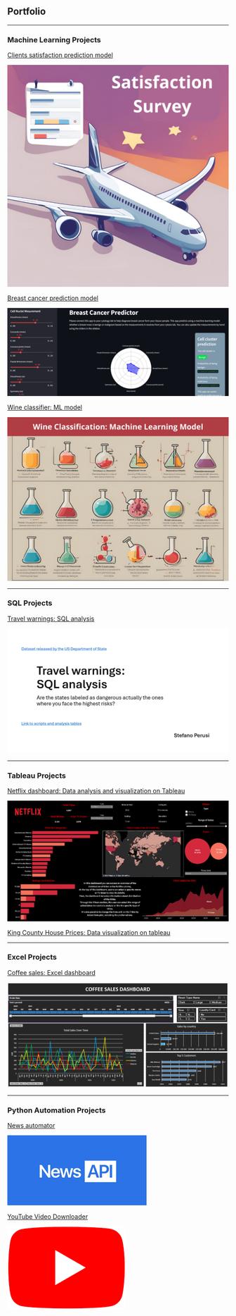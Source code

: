 ## Portfolio

---

### Machine Learning Projects

[Clients satisfaction prediction model](/projects/ML_clients_satisfaction.ipynb)

<img src="images/thumbnail_airline_satisfaction.png?raw=True"/>

[Breast cancer prediction model](https://breastcancerpredict-steperusi.streamlit.app/)

<img src="images/cancer_app_thumbnail.png?raw=True"/>

[Wine classifier: ML model](/projects/machine_learning_wine.ipynb)

<img src="images/thumbnail_wine.png?raw=True"/>

---

### SQL Projects

[Travel warnings: SQL analysis](/projects/SQL_Project_Travel_warnings.pdf)

<img src="images/SQL project thumbnail - travel warnings.png?raw=true"/>

---

### Tableau Projects

[Netflix dashboard: Data analysis and visualization on Tableau](/projects/Tableau_Project_Netflix/Tableau_Project_Netflix.pdf)

<img src="images/thumbnail_netflix.png?raw=True"/>

[King County House Prices: Data visualization on tableau](https://public.tableau.com/views/house_prices_17144965360530/KingCountyHouseSales?:language=it-IT&:sid=&:redirect=auth&:display_count=n&:origin=viz_share_link)

---

### Excel Projects

[Coffee sales: Excel dashboard](https://drive.google.com/drive/folders/19vFRcfiDYtC-Gja0b5yzv31EQ9Rg0t-f?usp=sharing)

<img src="images/coffee_thumbnail.png?raw=true"/>

---

### Python Automation Projects

[News automator](/projects/news_automator.md)

<img src="images/news_automator_thumbnail.png?raw=true"/>

[YouTube Video Downloader](/projects/youtube_downloader.md)

<img src="images/youtube_downloader_thumbnail.png?raw=true"/>





